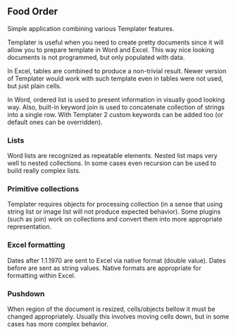 ## Food Order

Simple application combining various Templater features.

Templater is useful when you need to create pretty documents since it will allow you to prepare template in Word and Excel.
This way nice looking documents is not programmed, but only populated with data.

In Excel, tables are combined to produce a non-trivial result. Newer version of Templater would work with such template even in tables were not used, but just plain cells.

In Word, ordered list is used to present information in visually good looking way. Also, built-in keyword join is used to concatenate collection of strings into a single row. With Templater 2 custom keywords can be added too (or default ones can be overridden).

### Lists

Word lists are recognized as repeatable elements. Nested list maps very well to nested collections. In some cases even recursion can be used to build really complex lists.

### Primitive collections

Templater requires objects for processing collection (in a sense that using string list or image list will not produce expected behavior). Some plugins (such as join) work on collections and convert them into more appropriate representation.

### Excel formatting

Dates after 1.1.1970 are sent to Excel via native format (double value). Dates before are sent as string values. Native formats are appropriate for formatting within Excel.

### Pushdown

When region of the document is resized, cells/objects bellow it must be changed appropriately. Usually this involves moving cells down, but in some cases has more complex behavior.